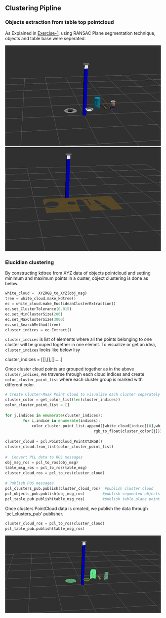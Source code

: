 [//]: # (Image References)

[obj_msg]: ./misc_images/Objects.PNG
[table_msg]: ./misc_images/table.PNG
[cluster_msg]: ./misc_images/object_clusters.PNG


## Clustering Pipline

### Objects extraction from table top pointcloud

As Explained in [Exercise-1](https://github.com/rupimanoj/Perception-Exercises/blob/master/Exercise-1/report.md), using RANSAC Plane segmentation technique, objects and table base were seperated.

![alt text][obj_msg]
![alt text][table_msg]



### Elucidian clustering

By constructing kdtree from XYZ data of objects pointcloud and setting minimum and maximum points in a custer, object clustering is done as below.

``` python
white_cloud =  XYZRGB_to_XYZ(obj_msg)
tree = white_cloud.make_kdtree()
ec = white_cloud.make_EuclideanClusterExtraction()
ec.set_ClusterTolerance(0.015)
ec.set_MinClusterSize(200)   
ec.set_MaxClusterSize(3000)	 
ec.set_SearchMethod(tree)
cluster_indices = ec.Extract()
```
`cluster_indices` is list of elements where all the points belonging to one cluster will be grouped together in one elemnt. To visualize or get an idea, `cluster_indices` looks like below lisy <br/>

cluster_indices = [[<points indices from white cloud belonging to cluster1>],[<points indices from white cloud belonging to cluster2>],[<points indices from white cloud belonging to cluster3>].....]

Once cluster cloud points are grouped together as in the above `cluster_indices`, we traverse through each cloud indices and create `color_cluster_point_list` where each cluster group is marked with different color.  


``` python
# Create Cluster-Mask Point Cloud to visualize each cluster separately
cluster_color = get_color_list(len(cluster_indices))
color_cluster_point_list = []

for j,indices in enumerate(cluster_indices):
		for i,indice in enumerate(indices):
			color_cluster_point_list.append([white_cloud[indice][0],white_cloud[indice][1],white_cloud[indice][2],
										rgb_to_float(cluster_color[j])])

cluster_cloud = pcl.PointCloud_PointXYZRGB()
cluster_cloud.from_list(color_cluster_point_list)

#  Convert PCL data to ROS messages
obj_msg_ros = pcl_to_ros(obj_msg) 
table_msg_ros = pcl_to_ros(table_msg)
cluster_cloud_ros = pcl_to_ros(cluster_cloud)

# Publish ROS messages
pcl_clusters_pub.publish(cluster_cloud_ros)  #publish cluster cloud
pcl_objects_pub.publish(obj_msg_ros)		#publish segmented objects
pcl_table_pub.publish(table_msg_ros)		#publish table plane point cloud
```

Once clusters PointCloud data is created, we publish the data through `pcl_clusters_pub' publisher.

``` python
cluster_cloud_ros = pcl_to_ros(cluster_cloud)
pcl_table_pub.publish(table_msg_ros)
```
![alt text][cluster_msg]